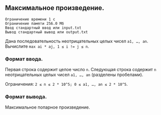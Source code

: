 ## Максимальное произведение.

```
Ограничение времени 1 с
Ограничение памяти 256.0 Мб
Ввод стандартный ввод или input.txt
Вывод стандартный вывод или output.txt
```

Дана последовательность неотрицательных целых чисел `a1, …, an`. Вычислите `max ai * aj, 1 ≤ i != j ≤ n`. 

### Формат ввода.
Первая строка содержит целое число `n`. Следующая строка содержит `n` неотрицательных целых чисел `a1, …, an` (разделены пробелами).

Ограничения: `2 ≤ n ≤ 2 * 10^5; 0 ≤ a1, …, an ≤ 2 * 10^5`.

### Формат вывода.
Максимальное попарное произведение.